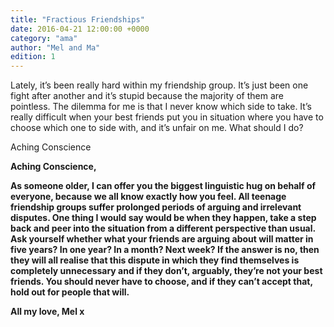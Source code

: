```yaml
---
title: "Fractious Friendships"
date: 2016-04-21 12:00:00 +0000
category: "ama"
author: "Mel and Ma"
edition: 1
---
```

Lately, it’s been really hard within my friendship group. It’s just been one fight after another and it’s stupid because the majority of them are pointless. The dilemma for me is that I never know which side to take. It’s really difficult when your best friends put you in situation where you have to choose which one to side with, and it’s unfair on me. What should I do?

Aching Conscience

**Aching Conscience,**

**As someone older, I can offer you the biggest linguistic hug on behalf of everyone, because we all know exactly how you feel. All teenage friendship groups suffer prolonged periods of arguing and irrelevant disputes. One thing I would say would be when they happen, take a step back and peer into the situation from a different perspective than usual. Ask yourself whether what your friends are arguing about will matter in five years? In one year? In a month? Next week? If the answer is no, then they will all realise that this dispute in which they find themselves is completely unnecessary and if they don’t, arguably, they’re not your best friends. You should never have to choose, and if they can’t accept that, hold out for people that will.**

**All my love, Mel x**
